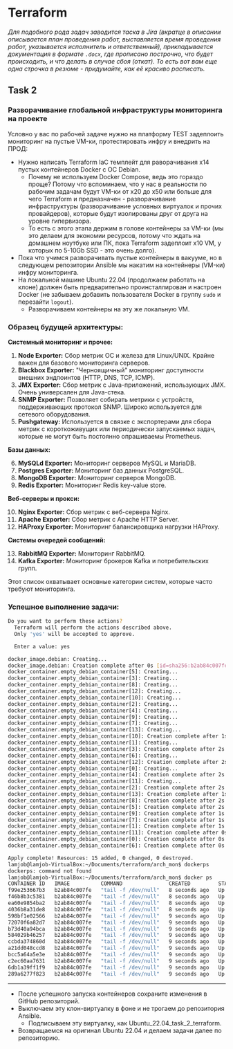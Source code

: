 # Terraform

_Для подобного рода задач заводится таска в Jira (вкратце в описании описывается план проведения работ, выставляется время проведения работ, указывается исполнитель и ответственный), прикладывается документация в формате `.docx`, где прописано построчно, что будет происходить, и что делать в случае сбоя (откат). То есть вот вам еще одна строчка в резюме - придумайте, как её красиво расписать._

## **Task 2**

### Разворачивание глобальной инфраструктуры мониторинга на проекте

Условно у вас по рабочей задаче нужно на платформу TEST задеплоить мониторинг на пустые VM-ки, протестировать инфру и внедрить на ПРОД:

- Нужно написать Terraform IaC темплейт для раворачивания x14 пустых контейнеров Docker с ОС Debian.
  - Почему не используем Docker Compose, ведь это гораздо проще? Потому что вспоминаем, что у нас в реальности по рабочим задачам будут VM-ки от x20 до x50 или больше для чего Terraform и предназначен - разворачивание инфраструктуры (разворачивание условных виртуалок и прочих провайдеров), которые будут изолированы друг от друга на уровне гипервизора.
  - То есть с этого этапа держим в голове контейнеры за VM-ки (мы это делаем для экономии ресурсов, потому что ждать на домашнем ноутбуке или ПК, пока Terraform задеплоит x10 VM, у которых по 5-10Gb SSD - это очень долго).
- Пока что учимся разворачивать пустые контейнеры в вакууме, но в следующем репозитории Ansible мы накатим на контейнеры (VM-ки) инфру мониторинга.
- На локальной машине Ubuntu 22.04 (продолжаем работать на клоне) должен быть предварительно проинсталлирован и настроен Docker (не забываем добавить пользователя Docker в группу `sudo` и перезайти `logout`).
  - Разворачиваем контейнеры на эту же локальную VM. 

### Образец будущей архитектуры:

  **Системный мониторинг и прочее:**
  
  1. **Node Exporter:** Сбор метрик ОС и железа для Linux/UNIX. Крайне важен для базового мониторинга серверов.
  2. **Blackbox Exporter:** "Черноящичный" мониторинг доступности внешних эндпоинтов (HTTP, DNS, TCP, ICMP).
  3. **JMX Exporter:** Сбор метрик с Java-приложений, использующих JMX. Очень универсален для Java-стека.
  4. **SNMP Exporter:** Позволяет собирать метрики с устройств, поддерживающих протокол SNMP. Широко используется для сетевого оборудования.
  5. **Pushgateway:** Используется в связке с экспортерами для сбора метрик с короткоживущих или периодически запускаемых задач, которые не могут быть постоянно опрашиваемы Prometheus.
  
  **Базы данных:**
  
  6.  **MySQLd Exporter:** Мониторинг серверов MySQL и MariaDB.
  7.  **Postgres Exporter:** Мониторинг баз данных PostgreSQL.
  8.  **MongoDB Exporter:** Мониторинг серверов MongoDB.
  9.  **Redis Exporter:** Мониторинг Redis key-value store.
  
  **Веб-серверы и прокси:**
  
  10. **Nginx Exporter:** Сбор метрик с веб-сервера Nginx.
  11. **Apache Exporter:** Сбор метрик с Apache HTTP Server.
  12. **HAProxy Exporter:** Мониторинг балансировщика нагрузки HAProxy.
  
  **Системы очередей сообщений:**
  
  13. **RabbitMQ Exporter:** Мониторинг RabbitMQ.
  14. **Kafka Exporter:** Мониторинг брокеров Kafka и потребительских групп.

Этот список охватывает основные категории систем, которые часто требуют мониторинга.

### Успешное выполнение задачи:

```bash
Do you want to perform these actions?
  Terraform will perform the actions described above.
  Only 'yes' will be accepted to approve.

  Enter a value: yes

docker_image.debian: Creating...
docker_image.debian: Creation complete after 0s [id=sha256:b2ab84c007feae81d95c5350d44ad7a54ea4693a79cb40fb05bd3fe00cbd4d26debian:latest]
docker_container.empty_debian_container[5]: Creating...
docker_container.empty_debian_container[3]: Creating...
docker_container.empty_debian_container[8]: Creating...
docker_container.empty_debian_container[12]: Creating...
docker_container.empty_debian_container[10]: Creating...
docker_container.empty_debian_container[2]: Creating...
docker_container.empty_debian_container[4]: Creating...
docker_container.empty_debian_container[9]: Creating...
docker_container.empty_debian_container[7]: Creating...
docker_container.empty_debian_container[13]: Creating...
docker_container.empty_debian_container[10]: Creation complete after 1s [id=c2ec60aa763177ef4fe2269fa08bbfd241489a4fbe19654b1dbe9a77c5aef694]
docker_container.empty_debian_container[1]: Creating...
docker_container.empty_debian_container[3]: Creation complete after 2s [id=a21dd048ccd8bd6f5e1f42f9b7fabe2e05cd5e3790e87d709f9f080e856d2192]
docker_container.empty_debian_container[6]: Creating...
docker_container.empty_debian_container[12]: Creation complete after 2s [id=bcc5a64a5e3eca56249d704525d5408c0e9ec141efdc81adea452d5a49cd68ae]
docker_container.empty_debian_container[0]: Creating...
docker_container.empty_debian_container[4]: Creation complete after 2s [id=584029b46257118b153bfbb19931988309f2163b555b5eed256a0513057400be]
docker_container.empty_debian_container[11]: Creating...
docker_container.empty_debian_container[2]: Creation complete after 2s [id=289a6277f8232b4fb0200fcf690cd4a79d73b86e235a8b8ae7fd846a4278f541]
docker_container.empty_debian_container[13]: Creation complete after 1s [id=598bf1e02566b13b64237083ac67919ac93c3d6949971a6f0710c66df8d91838]
docker_container.empty_debian_container[8]: Creation complete after 2s [id=6db1a39ff1f9d56ecd6416067034c5d4fc68919583fa31fb7788da952dcd3ad2]
docker_container.empty_debian_container[5]: Creation complete after 2s [id=ccbda374860d28949e9f7254b01455a572fe40ac3708a0ccdfd67deb0138855f]
docker_container.empty_debian_container[9]: Creation complete after 1s [id=b73d40a94bcab49189238268566199b21868b97b1a88a75bcc8e9110b775b454]
docker_container.empty_debian_container[7]: Creation complete after 1s [id=72070f6a82d73b71a114a1dac7ada2870f246be31bc5b97dfb22c602cd978490]
docker_container.empty_debian_container[1]: Creation complete after 1s [id=4036b8a31de87b369adcc33d4d501577d348f72d4f38496302be80f5960b1775]
docker_container.empty_debian_container[11]: Creation complete after 0s [id=f99e253667b368c07039645772cf39b7d60ccc571dcbe0895462c6c0ca27e5c7]
docker_container.empty_debian_container[0]: Creation complete after 0s [id=f46b8b3c5381a24d005dcb8657a373bd375ea80fcba6849109700dc3d5688a80]
docker_container.empty_debian_container[6]: Creation complete after 0s [id=ea60e9854ba269bd2372cdb5542128319e891d9f5e7d37a33321ee9bcd33898d]

Apply complete! Resources: 15 added, 0 changed, 0 destroyed.
lamjob@lamjob-VirtualBox:~/Documents/terraform/arch_mon$ dockerps
dockerps: command not found
lamjob@lamjob-VirtualBox:~/Documents/terraform/arch_mon$ docker ps
CONTAINER ID   IMAGE          COMMAND               CREATED         STATUS         PORTS     NAMES
f99e253667b3   b2ab84c007fe   "tail -f /dev/null"   8 seconds ago   Up 7 seconds             debian-container-11
f46b8b3c5381   b2ab84c007fe   "tail -f /dev/null"   8 seconds ago   Up 7 seconds             debian-container-0
ea60e9854ba2   b2ab84c007fe   "tail -f /dev/null"   8 seconds ago   Up 7 seconds             debian-container-6
4036b8a31de8   b2ab84c007fe   "tail -f /dev/null"   8 seconds ago   Up 8 seconds             debian-container-1
598bf1e02566   b2ab84c007fe   "tail -f /dev/null"   9 seconds ago   Up 8 seconds             debian-container-13
72070f6a82d7   b2ab84c007fe   "tail -f /dev/null"   9 seconds ago   Up 8 seconds             debian-container-7
b73d40a94bca   b2ab84c007fe   "tail -f /dev/null"   9 seconds ago   Up 8 seconds             debian-container-9
584029b46257   b2ab84c007fe   "tail -f /dev/null"   9 seconds ago   Up 8 seconds             debian-container-4
ccbda374860d   b2ab84c007fe   "tail -f /dev/null"   9 seconds ago   Up 8 seconds             debian-container-5
a21dd048ccd8   b2ab84c007fe   "tail -f /dev/null"   9 seconds ago   Up 8 seconds             debian-container-3
bcc5a64a5e3e   b2ab84c007fe   "tail -f /dev/null"   9 seconds ago   Up 8 seconds             debian-container-12
c2ec60aa7631   b2ab84c007fe   "tail -f /dev/null"   9 seconds ago   Up 8 seconds             debian-container-10
6db1a39ff1f9   b2ab84c007fe   "tail -f /dev/null"   9 seconds ago   Up 8 seconds             debian-container-8
289a6277f823   b2ab84c007fe   "tail -f /dev/null"   9 seconds ago   Up 8 seconds             debian-container-2
```

---

- После успешного запуска контейнеров сохраните изменения в GitHub репозиторий.
- Выключаем эту клон-виртуалку в фоне и не трогаем до репозитория Ansible.
  - Подписываем эту виртуалку, как Ubuntu_22.04_task_2_terraform.
- Возвращаемся на оригинал Ubuntu 22.04 и делаем задачи далее по репозиторию.
